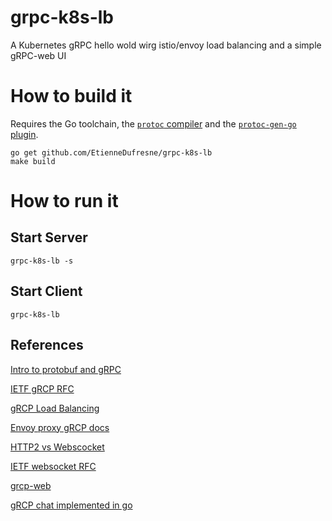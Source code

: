 # grpc-k8s-lb
A Kubernetes gRPC hello wold wirg istio/envoy load balancing and a simple gRPC-web UI

# How to build it

Requires the Go toolchain, the [`protoc` compiler](https://github.com/google/protobuf) and the [`protoc-gen-go` plugin](https://github.com/golang/protobuf).

``` shell
go get github.com/EtienneDufresne/grpc-k8s-lb
make build
```

# How to run it

## Start Server
``` shell
grpc-k8s-lb -s
```

## Start Client
``` shell
grpc-k8s-lb
```

## References

[Intro to protobuf and gRPC](https://medium.com/@shijuvar/building-high-performance-apis-in-go-using-grpc-and-protocol-buffers-2eda5b80771b)

[IETF gRCP RFC](https://tools.ietf.org/html/draft-kumar-rtgwg-grpc-protocol-00)

[gRCP Load Balancing](https://kubernetes.io/blog/2018/11/07/grpc-load-balancing-on-kubernetes-without-tears/)

[Envoy proxy gRCP docs](https://www.envoyproxy.io/docs/envoy/latest/intro/arch_overview/grpc)

[HTTP2 vs Webscocket](https://www.infoq.com/articles/websocket-and-http2-coexist)

[IETF websocket RFC](https://tools.ietf.org/html/rfc6455)

[grcp-web](https://github.com/grpc/grpc-web)

[gRCP chat implemented in go](https://github.com/rodaine/grpc-chat)
